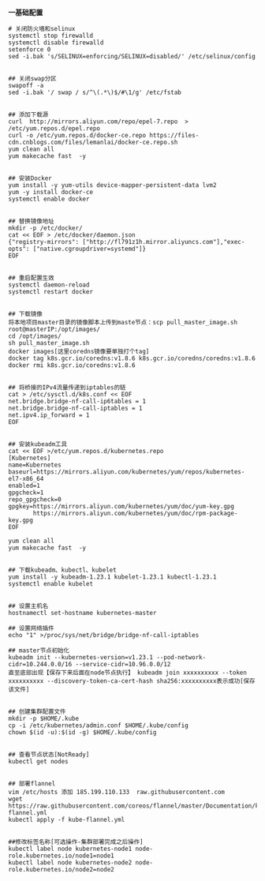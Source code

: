 **一基础配置**
 
    # 关闭防火墙和selinux 
    systemctl stop firewalld
    systemctl disable firewalld
    setenforce 0
    sed -i.bak 's/SELINUX=enforcing/SELINUX=disabled/' /etc/selinux/config


    ## 关闭swap分区
    swapoff -a
    sed -i.bak '/ swap / s/^\(.*\)$/#\1/g' /etc/fstab


    ## 添加下载源
    curl  http://mirrors.aliyun.com/repo/epel-7.repo  > /etc/yum.repos.d/epel.repo
    curl -o /etc/yum.repos.d/docker-ce.repo https://files-cdn.cnblogs.com/files/lemanlai/docker-ce.repo.sh
    yum clean all
    yum makecache fast  -y


    ## 安装Docker
    yum install -y yum-utils device-mapper-persistent-data lvm2
    yum -y install docker-ce
    systemctl enable docker


    ## 替换镜像地址
    mkdir -p /etc/docker/
    cat << EOF > /etc/docker/daemon.json
    {"registry-mirrors": ["http://fl791z1h.mirror.aliyuncs.com"],"exec-opts": ["native.cgroupdriver=systemd"]}
    EOF


    ## 重启配置生效
    systemctl daemon-reload
    systemctl restart docker


    ## 下载镜像
    将本地项目master目录的镜像脚本上传到maste节点：scp pull_master_image.sh root@masterIP:/opt/images/
    cd /opt/images/
    sh pull_master_image.sh
    docker images[这里coredns镜像要单独打个tag]
    docker tag k8s.gcr.io/coredns:v1.8.6 k8s.gcr.io/coredns/coredns:v1.8.6
    docker rmi k8s.gcr.io/coredns:v1.8.6


    ## 将桥接的IPv4流量传递到iptables的链
    cat > /etc/sysctl.d/k8s.conf << EOF
    net.bridge.bridge-nf-call-ip6tables = 1
    net.bridge.bridge-nf-call-iptables = 1
    net.ipv4.ip_forward = 1
    EOF


    ## 安装kubeadm工具
    cat << EOF >/etc/yum.repos.d/kubernetes.repo
    [Kubernetes]
    name=Kubernetes
    baseurl=https://mirrors.aliyun.com/kubernetes/yum/repos/kubernetes-el7-x86_64
    enabled=1
    gpgcheck=1
    repo_gpgcheck=0 
    gpgkey=https://mirrors.aliyun.com/kubernetes/yum/doc/yum-key.gpg
           https://mirrors.aliyun.com/kubernetes/yum/doc/rpm-package-key.gpg 
    EOF

    yum clean all
    yum makecache fast  -y


    ## 下载kubeadm、kubectl、kubelet
    yum install -y kubeadm-1.23.1 kubelet-1.23.1 kubectl-1.23.1
    systemctl enable kubelet


    ## 设置主机名
    hostnamectl set-hostname kubernetes-master

    ## 设置网络插件
    echo "1" >/proc/sys/net/bridge/bridge-nf-call-iptables

    ## master节点初始化
    kubeadm init --kubernetes-version=v1.23.1 --pod-network-cidr=10.244.0.0/16 --service-cidr=10.96.0.0/12
    直至底部出现【保存下来后面在node节点执行】 kubeadm join xxxxxxxxxx --token xxxxxxxxxx --discovery-token-ca-cert-hash sha256:xxxxxxxxxx表示成功[保存该文件]


    ## 创建集群配置文件
    mkdir -p $HOME/.kube
    cp -i /etc/kubernetes/admin.conf $HOME/.kube/config
    chown $(id -u):$(id -g) $HOME/.kube/config


    ## 查看节点状态[NotReady]
    kubectl get nodes
    

    ## 部署flannel
    vim /etc/hosts 添加 185.199.110.133  raw.githubusercontent.com
    wget https://raw.githubusercontent.com/coreos/flannel/master/Documentation/kube-flannel.yml
    kubectl apply -f kube-flannel.yml
    
    
    ##修改标签名称[可选操作-集群部署完成之后操作]
    kubectl label node kubernetes-node1 node-role.kubernetes.io/node1=node1
    kubectl label node kubernetes-node2 node-role.kubernetes.io/node2=node2
    
